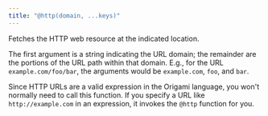 ```yaml
---
title: "@http(domain, ...keys)"
---
```


Fetches the HTTP web resource at the indicated location.

The first argument is a string indicating the URL domain; the remainder are the portions of the URL path within that domain. E.g., for the URL `example.com/foo/bar`, the arguments would be `example.com`, `foo`, and `bar`.

Since HTTP URLs are a valid expression in the Origami language, you won't normally need to call this function. If you specify a URL like `http://example.com` in an expression, it invokes the `@http` function for you.
